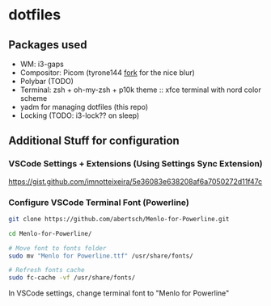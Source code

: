 # dotfiles

## Packages used

* WM: i3-gaps
* Compositor: Picom (tyrone144 [fork](https://github.com/tryone144/picom) for the nice blur)
* Polybar (TODO)
* Terminal: zsh + oh-my-zsh + p10k theme :: xfce terminal with nord color scheme
* yadm for managing dotfiles (this repo)
* Locking (TODO: i3-lock?? on sleep)


## Additional Stuff for configuration

### VSCode Settings + Extensions (Using Settings Sync Extension)

https://gist.github.com/imnotteixeira/5e36083e638208af6a7050272d11f47c

### Configure VSCode Terminal Font (Powerline)

```bash
git clone https://github.com/abertsch/Menlo-for-Powerline.git

cd Menlo-for-Powerline/

# Move font to fonts folder
sudo mv "Menlo for Powerline.ttf" /usr/share/fonts/

# Refresh fonts cache
sudo fc-cache -vf /usr/share/fonts/
```

In VSCode settings, change terminal font to "Menlo for Powerline"
